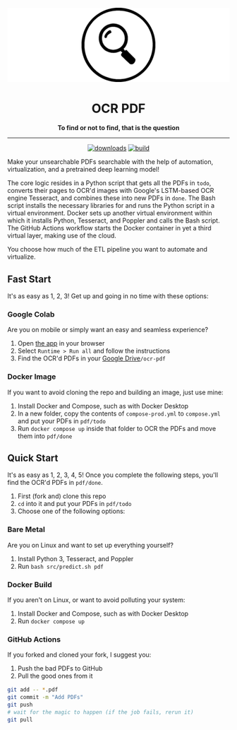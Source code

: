 <div align="center">

[![logo](assets/wide.webp)](https://github.com/ipitio/ocr-pdf)

# OCR PDF

**To find or not to find, that is the question**

---

[![downloads](https://img.shields.io/badge/dynamic/json?url=https%3A%2F%2Fipitio.github.io%2Fbackage%2Fipitio%2Focr-pdf%2Focr-pdf.json&query=%24.downloads&logo=github&logoColor=959da5&labelColor=333a41&label=pulls)](https://github.com/arevindh/pihole-speedtest/pkgs/container/pihole-speedtest) [![build](https://github.com/ipitio/ocr-pdf/actions/workflows/publish.yml/badge.svg)](https://github.com/ipitio/ocr-pdf/actions/workflows/publish.yml)

</div>

Make your unsearchable PDFs searchable with the help of automation, virtualization, and a pretrained deep learning model!

The core logic resides in a Python script that gets all the PDFs in `todo`, converts their pages to OCR'd images with Google's LSTM-based OCR engine Tesseract, and combines these into new PDFs in `done`. The Bash script installs the necessary libraries for and runs the Python script in a virtual environment. Docker sets up another virtual environment within which it installs Python, Tesseract, and Poppler and calls the Bash script. The GitHub Actions workflow starts the Docker container in yet a third virtual layer, making use of the cloud.

You choose how much of the ETL pipeline you want to automate and virtualize.

## Fast Start

It's as easy as 1, 2, 3! Get up and going in no time with these options:

### Google Colab

Are you on mobile or simply want an easy and seamless experience?

1. Open [the app](https://colab.research.google.com/drive/1yss_oypuRisb29_SnqLGgA759slQzNry) in your browser
2. Select `Runtime > Run all` and follow the instructions
3. Find the OCR'd PDFs in your [Google Drive](https://drive.google.com/drive/my-drive)`/ocr-pdf`

### Docker Image

If you want to avoid cloning the repo and building an image, just use mine:

1. Install Docker and Compose, such as with Docker Desktop
2. In a new folder, copy the contents of `compose-prod.yml` to `compose.yml` and put your PDFs in `pdf/todo`
3. Run `docker compose up` inside that folder to OCR the PDFs and move them into `pdf/done`

## Quick Start

It's as easy as 1, 2, 3, 4, 5! Once you complete the following steps, you'll find the OCR'd PDFs in `pdf/done`.

1. First (fork and) clone this repo
2. `cd` into it and put your PDFs in `pdf/todo`
3. Choose one of the following options:

### Bare Metal

Are you on Linux and want to set up everything yourself?

1. Install Python 3, Tesseract, and Poppler
2. Run `bash src/predict.sh pdf`

### Docker Build

If you aren't on Linux, or want to avoid polluting your system:

1. Install Docker and Compose, such as with Docker Desktop
2. Run `docker compose up`

### GitHub Actions

If you forked and cloned your fork, I suggest you:

1. Push the bad PDFs to GitHub
2. Pull the good ones from it

```bash
git add -- *.pdf
git commit -m "Add PDFs"
git push
# wait for the magic to happen (if the job fails, rerun it)
git pull
```
